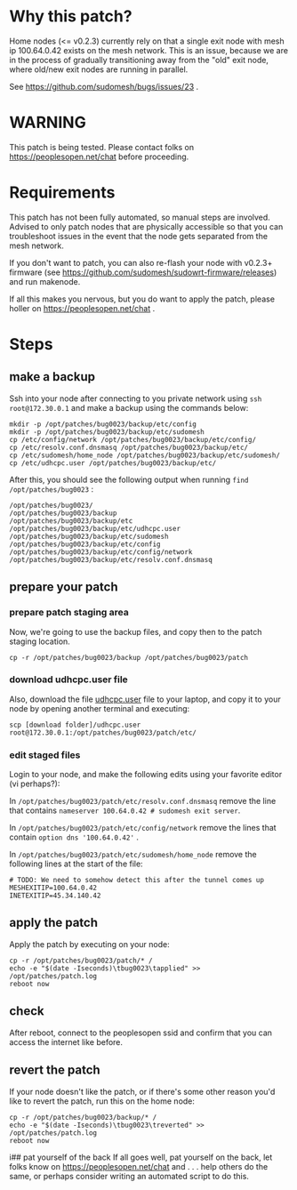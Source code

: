 # Why this patch?

Home nodes (<= v0.2.3) currently rely on that a single exit node with mesh ip 100.64.0.42 exists on the mesh network. This is an issue, because we are in the process of gradually transitioning away from the "old" exit node, where old/new exit nodes are running in parallel.

See https://github.com/sudomesh/bugs/issues/23 .

# WARNING 

This patch is being tested. Please contact folks on https://peoplesopen.net/chat before proceeding.

# Requirements

This patch has not been fully automated, so manual steps are involved. Advised to only patch nodes that are physically accessible so that you can troubleshoot issues in the event that the node gets separated from the mesh network.

If you don't want to patch, you can also re-flash your node with v0.2.3+ firmware (see https://github.com/sudomesh/sudowrt-firmware/releases) and run makenode.

If all this makes you nervous, but you do want to apply the patch, please holler on https://peoplesopen.net/chat .

# Steps

## make a backup

Ssh into your node after connecting to you private network using ```ssh root@172.30.0.1``` and make a backup using the commands below:

```
mkdir -p /opt/patches/bug0023/backup/etc/config
mkdir -p /opt/patches/bug0023/backup/etc/sudomesh
cp /etc/config/network /opt/patches/bug0023/backup/etc/config/
cp /etc/resolv.conf.dnsmasq /opt/patches/bug0023/backup/etc/
cp /etc/sudomesh/home_node /opt/patches/bug0023/backup/etc/sudomesh/
cp /etc/udhcpc.user /opt/patches/bug0023/backup/etc/
```

After this, you should see the following output when running ```find /opt/patches/bug0023``` :

```
/opt/patches/bug0023/
/opt/patches/bug0023/backup
/opt/patches/bug0023/backup/etc
/opt/patches/bug0023/backup/etc/udhcpc.user
/opt/patches/bug0023/backup/etc/sudomesh
/opt/patches/bug0023/backup/etc/config
/opt/patches/bug0023/backup/etc/config/network
/opt/patches/bug0023/backup/etc/resolv.conf.dnsmasq
```

## prepare your patch

### prepare patch staging area
Now, we're going to use the backup files, and copy then to the patch staging location.

```
cp -r /opt/patches/bug0023/backup /opt/patches/bug0023/patch
```

### download udhcpc.user file
Also, download the file [udhcpc.user](./udhcpc.user) file to your laptop, and copy it to your node by opening another terminal and executing:

```
scp [download folder]/udhcpc.user root@172.30.0.1:/opt/patches/bug0023/patch/etc/
```

### edit staged files

Login to your node, and make the following edits using your favorite editor (vi perhaps?):

In ```/opt/patches/bug0023/patch/etc/resolv.conf.dnsmasq``` remove the line that contains ```nameserver 100.64.0.42 # sudomesh exit server```.

In ```/opt/patches/bug0023/patch/etc/config/network``` remove the lines that contain ```option dns '100.64.0.42'``` . 

In ```/opt/patches/bug0023/patch/etc/sudomesh/home_node``` remove the following lines at the start of the file:

```
# TODO: We need to somehow detect this after the tunnel comes up
MESHEXITIP=100.64.0.42
INETEXITIP=45.34.140.42
```

## apply the patch 

Apply the patch by executing on your node:

```
cp -r /opt/patches/bug0023/patch/* /
echo -e "$(date -Iseconds)\tbug0023\tapplied" >> /opt/patches/patch.log
reboot now
```

## check 

After reboot, connect to the peoplesopen ssid and confirm that you can access the internet like before. 

## revert the patch

If your node doesn't like the patch, or if there's some other reason you'd like to revert the patch, run this on the home node:

```
cp -r /opt/patches/bug0023/backup/* /
echo -e "$(date -Iseconds)\tbug0023\treverted" >> /opt/patches/patch.log
reboot now
```

i## pat yourself of the back
If all goes well, pat yourself on the back, let folks know on https://peoplesopen.net/chat and . . . help others do the same, or perhaps consider writing an automated script to do this.
